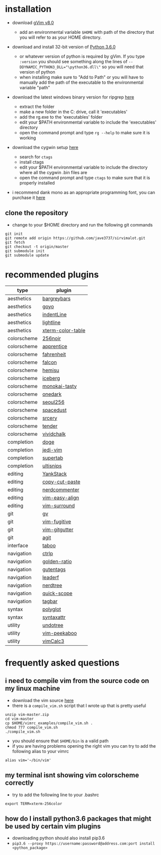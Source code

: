# installation
* download [gVim v8.0](https://www.vim.org/download.php)

    * add an environmental variable `$HOME` with path of the directory that you will refer to as your HOME directory.
* download and install 32-bit version of [Python 3.6.0](https://www.python.org/downloads/release/python-360/)
    * or whatever version of python is required by gVim. If you type `:version` you should see something along the lines of `--DDYNAMIC_PYTHON3_DLL="\python36.dll\"` so you will need that version of python
    * when installing make sure to "Add to Path" or you will have to manually
      add the path of the executable to the environmental variable "path"
* download the latest windows binary version for ripgrep
  [here](https://github.com/BurntSushi/ripgrep/releases)
    * extract the folder 
    * make a new folder in the C: drive, call it 'executables' 
    * add the rg.exe to the 'executables' folder
    * edit your $PATH environmental variable to include the 'executables'
      directory
    * open the command prompt and type `rg --help` to make sure it is working
* download the cygwin setup [here](https://www.cygwin.com/)
    * search for `ctags` 
    * install ctags 
    * edit your $PATH environmental variable to include the directory where all
      the cygwin .bin files are 
    * open the command prompt and type `ctags` to make sure that it is properly
      installed 
* i recommend dank mono as an appropriate programming font, you can purchase it
  [here](https://dank.sh/)

## clone the repository
* change to your $HOME directory and run the following git commands
```@console
git init
git remote add origin https://github.com/jave3737/sirvimalot.git
git fetch
git checkout -t origin/master
git submodule init 
git submodule update
```

# recommended plugins
| type        | plugin                                                                                     |
| ----        | ----                                                                                       |
| aesthetics  | [bargreybars](https://github.com/dreadnaut/vim-bargreybars)                                |
| aesthetics  | [goyo](https://github.com/junegunn/goyo.vim)                                               |
| aesthetics  | [indentLine](https://github.com/Yggdroot/indentLine)                                       |
| aesthetics  | [lightline](https://github.com/itchyny/lightline.vim)                                      |
| aesthetics  | [xterm-color-table](https://github.com/guns/xterm-color-table.vim)                         |
| colorscheme | [256noir](https://github.com/andreasvc/vim-256noir.git)                                    |
| colorscheme | [apprentice](https://github.com/romainl/Apprentice)                                        |
| colorscheme | [fahrenheit](https://github.com/fcpg/vim-fahrenheit)                                       |
| colorscheme | [falcon](https://github.com/fenetikm/falcon)                                               |
| colorscheme | [hemisu](https://github.com/noahfrederick/vim-hemisu)                                      |
| colorscheme | [iceberg](https://github.com/cocopon/iceberg.vim)                                          |
| colorscheme | [monokai-tasty](https://github.com/patstockwell/vim-monokai-tasty)                         |
| colorscheme | [onedark](https://github.com/joshdick/onedark.vim)                                         |
| colorscheme | [seoul256](https://github.com/junegunn/seoul256.vim)                                       |
| colorscheme | [spacedust](https://github.com/hallski/spacedust-theme)                                    |
| colorscheme | [srcery](https://github.com/srcery-colors/srcery-vim)                                      |
| colorscheme | [tender](https://github.com/jacoborus/tender.vim)                                          |
| colorscheme | [vividchalk](https://github.com/tpope/vim-vividchalk)                                      |
| completion  | [doge](https://github.com/kkoomen/vim-doge)                                                |
| completion  | [jedi-vim](https://github.com/davidhalter/jedi-vim)                                        |
| completion  | [supertab](https://github.com/ervandew/supertab)                                           |
| completion  | [ultisnips](https://github.com/sirver/UltiSnips)                                           |
| editing     | [YankStack](https://github.com/maxbrunsfeld/vim-yankstack)                                 |
| editing     | [copy-cut-paste](https://github.com/NLKNguyen/copy-cut-paste.vim)                          |
| editing     | [nerdcommenter](https://github.com/scrooloose/nerdcommenter)                               |
| editing     | [vim-easy-align](https://github.com/junegunn/vim-easy-align)                               |
| editing     | [vim-surround](https://github.com/tpope/vim-surround)                                      |
| git         | [gv](https://github.com/junegunn/gv.vim)                                                   |
| git         | [vim-fugitive](https://github.com/tpope/vim-fugitive)                                      |
| git         | [vim-gitgutter](https://github.com/airblade/vim-gitgutter)                                 |
| git         | [agit](https://github.com/cohama/agit.vim)                                                 |
| interface   | [taboo](https://github.com/gcmt/taboo.vim)                                                 |
| navigation  | [ctrlp](https://github.com/ctrlpvim/ctrlp.vim)                                             |
| navigation  | [golden-ratio](https://github.com/roman/golden-ratio)                                      |
| navigation  | [gutentags](https://github.com/ludovicchabant/vim-gutentags/blob/master/doc/gutentags.txt) |
| navigation  | [leaderf](https://github.com/Yggdroot/LeaderF)                                             |
| navigation  | [nerdtree](https://github.com/scrooloose/nerdtree)                                         |
| navigation  | [quick-scope](https://github.com/unblevable/quick-scope)                                   |
| navigation  | [tagbar](https://github.com/majutsushi/tagbar/blob/master/doc/tagbar.txt)                  |
| syntax      | [polyglot](https://github.com/sheerun/vim-polyglot)                                        |
| syntax      | [syntaxattr](https://github.com/vim-scripts/SyntaxAttr.vim.git)                            |
| utility     | [undotree](https://github.com/mbbill/undotree)                                             |
| utility     | [vim-peekaboo](https://github.com/junegunn/vim-peekaboo)                                   |
| utility     | [vimCalc3](https://github.com/fedorenchik/VimCalc3)                                        |


# frequently asked questions

## i need to compile vim from the source code on my linux machine
* download the vim source [here](https://github.com/vim/vim)
* there is a `compile_vim.sh` script that I wrote up that is pretty useful 
```
unzip vim-master.zip
cd vim-master 
cp $HOME/vimrc_examples/compile_vim.sh .
chmod 777 compile_vim.sh
./compile_vim.sh
```
* you should ensure that `$HOME/bin` is a valid path 
* if you are having problems opening the right vim you can try to add the following alias to your vimrc
```
alias vim='~/bin/vim'
```

## my terminal isnt showing vim colorscheme correctly
* try to add the following line to your .bashrc
```
export TERM=xterm-256color
```

## how do I install python3.6 packages that might be used by certain vim plugins
* downloading python should also install pip3.6 
* `pip3.6 --proxy https://username:password@address.com:port install <python_package>`

